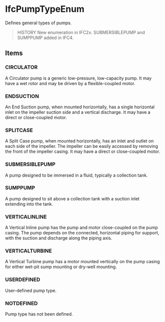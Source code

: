 # IfcPumpTypeEnum

Defines general types of pumps.

> HISTORY New enumeration in IFC2x. SUBMERSIBLEPUMP and SUMPPUMP added in IFC4.

## Items

### CIRCULATOR
A Circulator pump is a generic low-pressure, low-capacity pump. It may have a wet rotor and may be driven by a flexible-coupled motor.

### ENDSUCTION
An End Suction pump, when mounted horizontally, has a single horizontal inlet on the impeller suction side and a vertical discharge. It may have a direct or close-coupled motor.

### SPLITCASE
A Split Case pump, when mounted horizontally, has an inlet and outlet on each side of the impeller. The impeller can be easily accessed by removing the front of the impeller casing. It may have a direct or close-coupled motor.

### SUBMERSIBLEPUMP
A pump designed to be immersed in a fluid, typically a collection tank.

### SUMPPUMP
A pump designed to sit above a collection tank with a suction inlet extending into the tank.

### VERTICALINLINE
A Vertical Inline pump has the pump and motor close-coupled on the pump casing. The pump depends on the connected, horizontal piping for support, with the suction and discharge along the piping axis.

### VERTICALTURBINE
A Vertical Turbine pump has a motor mounted vertically on the pump casing for either
                wet-pit sump mounting or dry-well mounting.

### USERDEFINED
User-defined pump type.

### NOTDEFINED
Pump type has not been defined.
